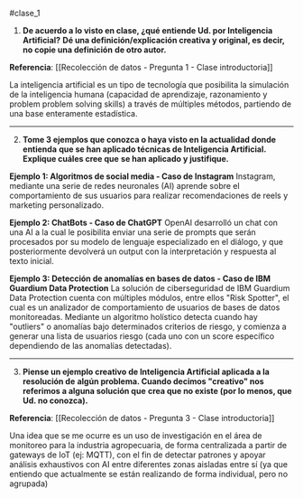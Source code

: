 #clase_1

1) **De acuerdo a lo visto en clase, ¿qué entiende Ud. por Inteligencia Artificial?**
**Dé una definición/explicación creativa y original, es decir, no copie una definición**
**de otro autor.**

**Referencia**: [[Recolección de datos - Pregunta 1 - Clase introductoria]]

La inteligencia artificial es un tipo de tecnología que posibilita la simulación de la inteligencia humana (capacidad de aprendizaje, razonamiento y problem problem solving skills) a través de múltiples métodos, partiendo de una base enteramente estadística.

---

2) **Tome 3 ejemplos que conozca o haya visto en la actualidad donde entienda**
**que se han aplicado técnicas de Inteligencia Artificial. Explique cuáles cree que**
**se han aplicado y justifique.**

**Ejemplo 1: Algoritmos de social media - Caso de Instagram**
Instagram, mediante una serie de redes neuronales (AI) aprende sobre el comportamiento de sus usuarios para realizar recomendaciones de reels y marketing personalizado.

**Ejemplo 2: ChatBots - Caso de ChatGPT**
OpenAI desarrolló un chat con una AI a la cual le posibilita enviar una serie de prompts que serán procesados por su modelo de lenguaje especializado en el diálogo, y que posteriormente devolverá un output con la interpretación y respuesta al texto inicial.

**Ejemplo 3: Detección de anomalías en bases de datos - Caso de IBM Guardium Data Protection** 
La solución de ciberseguridad de IBM Guardium Data Protection cuenta con múltiples módulos, entre ellos "Risk Spotter", el cual es un analizador de comportamiento de usuarios de bases de datos monitoreadas. Mediante un algoritmo holístico detecta cuando hay "outliers" o anomalías bajo determinados criterios de riesgo, y comienza a generar una lista de usuarios riesgo (cada uno con un score específico dependiendo de las anomalías detectadas).

---

3) **Piense un ejemplo creativo de Inteligencia Artificial aplicada a la resolución de**
**algún problema. Cuando decimos "creativo" nos referimos a alguna solución que**
**crea que no existe (por lo menos, que Ud. no conozca).**

**Referencia**: [[Recolección de datos - Pregunta 3 - Clase introductoria]]

Una idea que se me ocurre es un uso de investigación en el área de monitoreo para la industria  agropecuaria, de forma centralizada a partir de gateways de IoT (ej: MQTT), con el fin de detectar patrones y apoyar análisis exhaustivos con AI entre diferentes zonas aisladas entre sí (ya que entiendo que actualmente se están realizando de forma individual, pero no agrupada)


